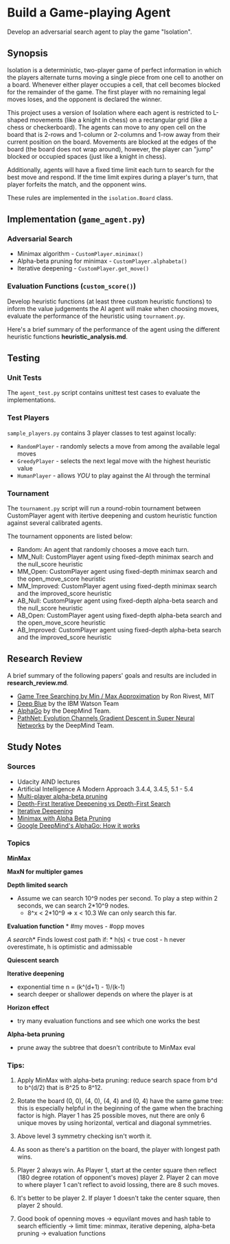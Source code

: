 # Build a Game-playing Agent

Develop an adversarial search agent to play the game "Isolation".  


## Synopsis

Isolation is a deterministic, two-player game of perfect information in which the players alternate turns moving a single piece from one cell to another on a board.  Whenever either player occupies a cell, that cell becomes blocked for the remainder of the game.  The first player with no remaining legal moves loses, and the opponent is declared the winner.

This project uses a version of Isolation where each agent is restricted to L-shaped movements (like a knight in chess) on a rectangular grid (like a chess or checkerboard).  The agents can move to any open cell on the board that is 2-rows and 1-column or 2-columns and 1-row away from their current position on the board. Movements are blocked at the edges of the board (the board does not wrap around), however, the player can "jump" blocked or occupied spaces (just like a knight in chess).

Additionally, agents will have a fixed time limit each turn to search for the best move and respond.  If the time limit expires during a player's turn, that player forfeits the match, and the opponent wins.

These rules are implemented in the `isolation.Board` class.


## Implementation (`game_agent.py`)

### Adversarial Search

* Minimax algorithm - `CustomPlayer.minimax()`
* Alpha-beta pruning for minimax - `CustomPlayer.alphabeta()`
* Iterative deepening - `CustomPlayer.get_move()`


### Evaluation Functions (`custom_score()`)

Develop heuristic functions (at least three custom heuristic functions) to inform the value judgements the AI agent will make when choosing moves,  evaluate the performance of the heuristic using `tournament.py`. 

Here's a brief summary of the performance of the agent using the different heuristic functions **heuristic_analysis.md**. 


## Testing

### Unit Tests

The `agent_test.py` script contains unittest test cases to evaluate the implementations.  


### Test Players

`sample_players.py` contains 3 player classes to test against locally:

- `RandomPlayer` - randomly selects a move from among the available legal moves
- `GreedyPlayer` - selects the next legal move with the highest heuristic value
- `HumanPlayer`  - allows *YOU* to play against the AI through the terminal


### Tournament

The `tournament.py` script will run a round-robin tournament between CustomPlayer agent with itertive deepening and custom heuristic function against several calibrated agents.

The tournament opponents are listed below: 

- Random: An agent that randomly chooses a move each turn.
- MM_Null: CustomPlayer agent using fixed-depth minimax search and the null_score heuristic
- MM_Open: CustomPlayer agent using fixed-depth minimax search and the open_move_score heuristic
- MM_Improved: CustomPlayer agent using fixed-depth minimax search and the improved_score heuristic
- AB_Null: CustomPlayer agent using fixed-depth alpha-beta search and the null_score heuristic
- AB_Open: CustomPlayer agent using fixed-depth alpha-beta search and the open_move_score heuristic
- AB_Improved: CustomPlayer agent using fixed-depth alpha-beta search and the improved_score heuristic


## Research Review

A brief summary of the following papers' goals and results are included in **research_review.md**.

* [Game Tree Searching by Min / Max Approximation](https://people.csail.mit.edu/rivest/pubs/Riv87c.pdf) by Ron Rivest, MIT 
* [Deep Blue](https://pdfs.semanticscholar.org/ad2c/1efffcd7c3b7106e507396bdaa5fe00fa597.pdf) by the IBM Watson Team 
* [AlphaGo](https://storage.googleapis.com/deepmind-media/alphago/AlphaGoNaturePaper.pdf) by the DeepMind Team.
* [PathNet: Evolution Channels Gradient Descent in Super Neural Networks](https://arxiv.org/pdf/1701.08734.pdf) by the DeepMind Team.


## Study Notes

### Sources

* Udacity AIND lectures   
* Artificial Intelligence A Modern Approach 3.4.4, 3.4.5, 5.1 - 5.4
* [Multi-player alpha-beta pruning](http://www.cc.gatech.edu/~thad/6601-gradAI-fall2015/Korf_Multi-player-Alpha-beta-Pruning.pdf)
* [Depth-First Iterative Deepening vs Depth-First Search](http://movingai.com/dfid.html)
* [Iterative Deepening](https://www.cs.ubc.ca/~hutter/teaching/cpsc322/2-Search6-final.pdf)
* [Minimax with Alpha Beta Pruning](http://web.cs.ucla.edu/~rosen/161/notes/alphabeta.html)
* [Google DeepMind's AlphaGo: How it works](https://www.tastehit.com/blog/google-deepmind-alphago-how-it-works/)


### Topics

**MinMax** 

**MaxN for multipler games**

**Depth limited search**
* Assume we can search 10^9 nodes per second. To play a step within 2 seconds, we can search 2*10^9 nodes. 
	- 8^x < 2*10^9 => x < 10.3 We can only search this far. 

**Evaluation function** 
	* #my moves - #opp moves

**A* search**
	Finds lowest cost path if:
	* h(s) < true cost - h never overestimate, h is optimistic and admissable

**Quiescent search**

**Iterative deepening**
* exponential time n = (k^(d+1) - 1)/(k-1)	
* search deeper or shallower depends on where the player is at 

**Horizon effect**
* try many evaluation functions and see which one works the best

**Alpha-beta pruning** 
* prune away the subtree that doesn't contribute to MinMax eval


### Tips:

1. Apply MinMax with alpha-beta pruning: reduce search space from b^d to b^(d/2) that is 8^25 to 8^12.

2. Rotate the board (0, 0), (4, 0), (4, 4) and (0, 4) have the same game tree: this is especially helpful in the beginning of the game when the braching factor is high. Player 1 has 25 possible moves, nut there are only 6 unique moves by using horizontal, vertical and diagonal symmetries. 

3. Above level 3 symmetry checking isn't worth it. 

4. As soon as there's a partition on the board, the player with longest path wins.

5. Player 2 always win. As Player 1, start at the center square then reflect (180 degree rotation of opponent's moves) player 2. Player 2 can move to where player 1 can't reflect to avoid lossing, there are 8 such moves. 

6. It's better to be player 2. If player 1 doesn't take the center square, then player 2 should.

7. Good book of openning moves -> equvilant moves and hash table to search efficiently -> limit time: minmax, iterative depening, alpha-beta pruning -> evaluation functions

